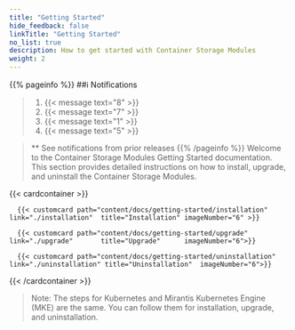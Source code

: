 ```yaml
---
title: "Getting Started" 
hide_feedback: false
linkTitle: "Getting Started"
no_list: true
description: How to get started with Container Storage Modules
weight: 2
---
```

{{% pageinfo %}}
##ℹ️ Notifications
> 1. <span><span/>{{< message text="8" >}}
> 2. <span><span/>{{< message text="7" >}}
> 3. <span><span/>{{< message text="1" >}}
> 4. <span><span/>{{< message text="5" >}}

> \** See notifications from prior releases
{{% /pageinfo %}}
Welcome to the Container Storage Modules Getting Started documentation. This section provides detailed instructions on how to install, upgrade, and uninstall the Container Storage Modules.

{{< cardcontainer >}}

      {{< customcard path="content/docs/getting-started/installation"  link="./installation"  title="Installation" imageNumber="6" >}} 

      {{< customcard path="content/docs/getting-started/upgrade"       link="./upgrade"       title="Upgrade"      imageNumber="6">}}

      {{< customcard path="content/docs/getting-started/uninstallation" link="./uninstallation" title="Uninstallation"  imageNumber="6">}}

{{< /cardcontainer >}} 

>Note: The steps for Kubernetes and Mirantis Kubernetes Engine (MKE) are the same. You can follow them for installation, upgrade, and uninstallation.

